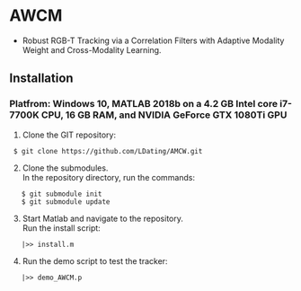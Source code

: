 # AWCM
- Robust RGB-T Tracking via a Correlation Filters with Adaptive Modality Weight and Cross-Modality Learning.


## Installation
### Platfrom: Windows 10, MATLAB 2018b on a 4.2 GB Intel core i7-7700K CPU, 16 GB RAM, and NVIDIA GeForce GTX 1080Ti GPU

1. Clone the GIT repository:
```
 $ git clone https://github.com/LDating/AMCW.git
```
2. Clone the submodules.  
   In the repository directory, run the commands:
```
   $ git submodule init  
   $ git submodule update
```
3. Start Matlab and navigate to the repository.  
   Run the install script:
```
   |>> install.m
```
4. Run the demo script to test the tracker:
```
   |>> demo_AWCM.p
```   

